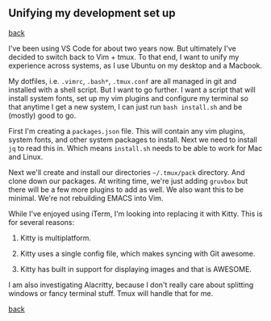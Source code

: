 ## Unifying my development set up

[back](./README.md)

I've been using VS Code for about two years now. But ultimately I've
decided to switch back to Vim + tmux. To that end, I want to unify my
experience across systems, as I use Ubuntu on my desktop and a Macbook.

My dotfiles, i.e. `.vimrc`, `.bash*`, `.tmux.conf` are all managed in git
and installed with a shell script. But I want to go further. I want a script
that will install system fonts, set up my vim plugins and configure my terminal
so that anytime I get a new system, I can just run `bash install.sh` and be
(mostly) good to go.

First I'm creating a `packages.json` file. This will contain any vim plugins,
system fonts, and other system packages to install. Next we need to install `jq`
to read this in. Which means `install.sh` needs to be able to work for Mac and Linux.

Next we'll create and install our directories `~/.tmux/pack` directory. And clone down
our packages. At writing time, we're just adding `gruvbox` but there will be a few more
plugins to add as well. We also want this to be minimal. We're not rebuilding EMACS into
Vim.

While I've enjoyed using iTerm, I'm looking into replacing it with Kitty. This is for several
reasons:

1. Kitty is multiplatform.

2. Kitty uses a single config file, which makes syncing with Git awesome.

3. Kitty has built in support for displaying images and that is AWESOME.

I am also investigating Alacritty, because I don't really care about splitting windows
or fancy terminal stuff. Tmux will handle that for me.

[back](./README.md)
